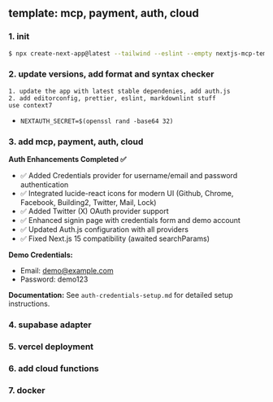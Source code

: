 ## template: mcp, payment, auth, cloud

### 1. init

```bash
$ npx create-next-app@latest --tailwind --eslint --empty nextjs-mcp-template
```

### 2. update versions, add format and syntax checker

```text
1. update the app with latest stable dependenies, add auth.js
2. add editorconfig, prettier, eslint, markdownlint stuff
use context7
```

- `NEXTAUTH_SECRET=$(openssl rand -base64 32)`

### 3. add mcp, payment, auth, cloud

**Auth Enhancements Completed ✅**

- ✅ Added Credentials provider for username/email and password authentication
- ✅ Integrated lucide-react icons for modern UI (Github, Chrome, Facebook, Building2, Twitter, Mail, Lock)
- ✅ Added Twitter (X) OAuth provider support
- ✅ Enhanced signin page with credentials form and demo account
- ✅ Updated Auth.js configuration with all providers
- ✅ Fixed Next.js 15 compatibility (awaited searchParams)

**Demo Credentials:**

- Email: demo@example.com
- Password: demo123

**Documentation:** See `auth-credentials-setup.md` for detailed setup instructions.

### 4. supabase adapter

### 5. vercel deployment

### 6. add cloud functions

### 7. docker
